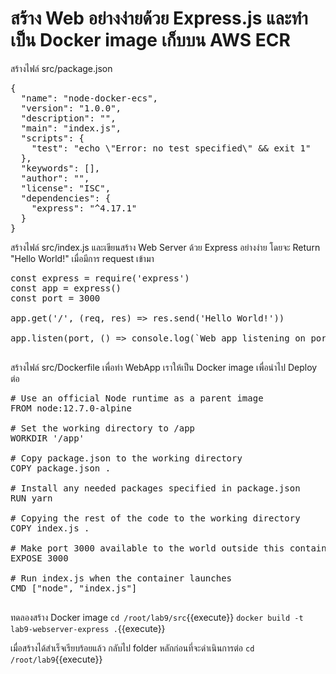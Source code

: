 # สร้าง Web อย่างง่ายด้วย Express.js และทำเป็น Docker image เก็บบน AWS ECR

สร้างไฟล์​ src/package.json

<pre class="file" data-filename="src/package.json" data-target="append">{
  "name": "node-docker-ecs",
  "version": "1.0.0",
  "description": "",
  "main": "index.js",
  "scripts": {
    "test": "echo \"Error: no test specified\" && exit 1"
  },
  "keywords": [],
  "author": "",
  "license": "ISC",
  "dependencies": {
    "express": "^4.17.1"
  }
}
</pre>

สร้างไฟล์ src/index.js และเขียนสร้าง Web Server ด้วย Express อย่างง่าย โดยจะ Return "Hello World!" เมื่อมีการ request เข้ามา
<pre class="file" data-filename="src/index.js" data-target="append">const express = require('express')
const app = express()
const port = 3000

app.get('/', (req, res) => res.send('Hello World!'))

app.listen(port, () => console.log(`Web app listening on port ${port}!`))

</pre>

สร้างไฟล์ src/Dockerfile เพื่อทำ WebApp เราให้เป็น Docker image เพื่อนำไป Deploy ต่อ

<pre class="file" data-filename="src/Dockerfile" data-target="append"># Use an official Node runtime as a parent image
FROM node:12.7.0-alpine

# Set the working directory to /app
WORKDIR '/app'

# Copy package.json to the working directory
COPY package.json .

# Install any needed packages specified in package.json
RUN yarn

# Copying the rest of the code to the working directory
COPY index.js .

# Make port 3000 available to the world outside this container
EXPOSE 3000

# Run index.js when the container launches
CMD ["node", "index.js"]

</pre>

ทดลองสร้าง Docker image
`cd /root/lab9/src`{{execute}}
`docker build -t lab9-webserver-express .`{{execute}}

เมื่อสร้างได้สำเร็จเรียบร้อยแล้ว
กลับไป folder หลักก่อนที่จะดำเนินการต่อ
`cd /root/lab9`{{execute}}
